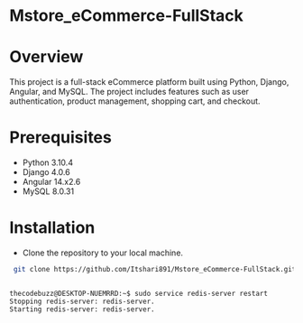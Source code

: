 # Mstore_eCommerce-FullStack
# Overview
This project is a full-stack eCommerce platform built using Python, Django, Angular, and MySQL.
The project includes features such as user authentication, product management, shopping cart, and checkout.

# Prerequisites
 - Python 3.10.4
 - Django 4.0.6
 - Angular 14.x2.6
 - MySQL 8.0.31
# Installation
 - Clone the repository to your local machine.
  ```bash
   git clone https://github.com/Itshari891/Mstore_eCommerce-FullStack.git
   ```
```console

thecodebuzz@DESKTOP-NUEMRRD:~$ sudo service redis-server restart
Stopping redis-server: redis-server.
Starting redis-server: redis-server.



```
